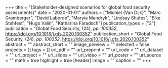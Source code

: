 +++
title = "{Stakeholder-designed scenarios for global food security assessments}"
date = "2020-01-01"
authors = ["Michiel {Van Dijk}", "Marc Gramberger", "David Laborde", "Maryia Mandryk", "Lindsay Shutes", "Elke Stehfest", "Hugo Valin", "Katharina Faradsch"]
publication_types = ["2"]
publication = "Global Food Security, (24), _pp. 100352_, https://doi.org/10.1016/j.gfs.2020.100352"
publication_short = "Global Food Security, (24), _pp. 100352_, https://doi.org/10.1016/j.gfs.2020.100352"
abstract = ""
abstract_short = ""
image_preview = ""
selected = false
projects = []
tags = []
url_pdf = ""
url_preprint = ""
url_code = ""
url_dataset = ""
url_project = ""
url_slides = ""
url_video = ""
url_poster = ""
url_source = ""
math = true
highlight = true
[header]
image = ""
caption = ""
+++
